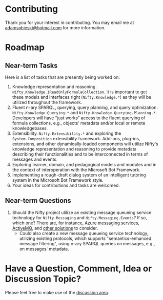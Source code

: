 # Contributing

Thank you for your interest in contributing. You may email me at [adamsobieski@hotmail.com](mailto:adamsobieski@hotmail.com) for more information.

# Roadmap

## Near-term Tasks

Here is a list of tasks that are presently being worked on:

1. Knowledge representation and reasoning. `Nifty.Knowledge.IReadOnlyFormulaCollection`. It is important to get these models and interfaces right (`Nifty.Knowledge.*`) as they will be utilized throughout the framework.
2. Fluent n-ary SPARQL, querying, query planning, and query optimization. `Nifty.Knowledge.Querying.*` and `Nifty.Knowledge.Querying.Planning.*`. Developers will have "just works" access to the fluent querying of formula collections, e.g., objects' metadata and/or local or remote knowledgebases.
3. Extensibility. `Nifty.Extensibility.*` and exploring the `System.Composition` extensibility framework. Add-ons, plug-ins, extensions, and other dynamically-loaded components will utilize Nifty's knowledge representation and reasoning to provide metadata describing their functionalities and to be interconnected in terms of messages and events.
4. Exploring learner, domain, and pedagogical models and modules and in the context of interoperation with the Microsoft Bot Framework.
5. Implementing a rough-draft dialog system of an intelligent tutoring system in the Microsoft Bot Framework style.
6. Your ideas for contributions and tasks are welcomed.

## Near-term Questions

1. Should the Nifty project utilize an existing message queueing service technology for `Nifty.Messaging` and `Nifty.Messaging.Events`? If so, which one? There are, for instance, [Azure messaging services](https://azure.microsoft.com/en-us/solutions/messaging-services/#products), [ActiveMQ](https://activemq.apache.org/components/nms/), and [other solutions](https://en.wikipedia.org/wiki/Message_queuing_service) to consider.
   - Could also create a new message queueing service technology, utilizing existing protocols, which supports "semantics-enhanced message filtering", using n-ary SPARQL queries on messages, e.g., on messages' metadata.

# Have a Question, Comment, Idea or Discussion Topic?

Please feel free to make use of the [discussion area](https://github.com/AdamSobieski/Nifty/discussions).